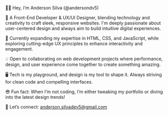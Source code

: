 🧑‍💻 Hey, I’m Anderson Silva (@andersondv5)

🚀 A Front-End Developer & UX/UI Designer, blending technology and creativity to craft sleek, responsive websites. I'm deeply passionate about user-centered design and always aim to build intuitive digital experiences.

🔭 Currently expanding my expertise in HTML, CSS, and JavaScript, while exploring cutting-edge UX principles to enhance interactivity and engagement.

💡 Open to collaborating on web development projects where performance, design, and user experience come together to create something amazing.

🖥️ Tech is my playground, and design is my tool to shape it. Always striving for clean code and compelling interfaces.

😎 Fun fact: When I'm not coding, I’m either tweaking my portfolio or diving into the latest design trends!

💬 Let’s connect: anderson.silvadev5@gmail.com
